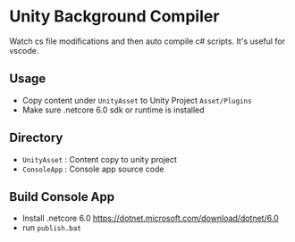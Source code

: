 # Unity Background Compiler

Watch cs file modifications and then auto compile c# scripts.
It's useful for vscode.

## Usage

- Copy content under `UnityAsset` to Unity Project `Asset/Plugins`
- Make sure .netcore 6.0 sdk or runtime is installed

## Directory

- `UnityAsset` : Content copy to unity project
- `ConsoleApp` : Console app source code

## Build Console App

- Install .netcore 6.0 <https://dotnet.microsoft.com/download/dotnet/6.0>
- run `publish.bat`
